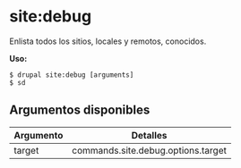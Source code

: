 # site:debug
Enlista todos los sitios, locales y remotos, conocidos.

**Uso:**
```
$ drupal site:debug [arguments] 
$ sd  
```

## Argumentos disponibles
Argumento | Detalles
---------|-------------
target | commands.site.debug.options.target
